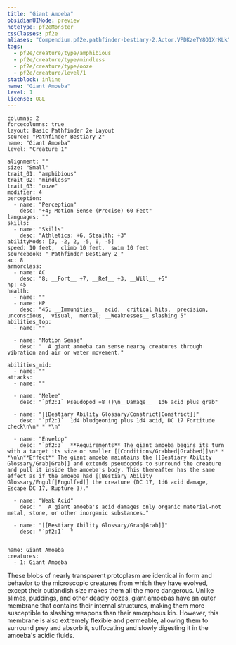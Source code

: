 ```yaml
---
title: "Giant Amoeba"
obsidianUIMode: preview
noteType: pf2eMonster
cssClasses: pf2e
aliases: "Compendium.pf2e.pathfinder-bestiary-2.Actor.VPDKzeTY8O1XrKLk" 
tags:
  - pf2e/creature/type/amphibious
  - pf2e/creature/type/mindless
  - pf2e/creature/type/ooze
  - pf2e/creature/level/1
statblock: inline
name: "Giant Amoeba"
level: 1
license: OGL
---
```


```statblock
columns: 2
forcecolumns: true
layout: Basic Pathfinder 2e Layout
source: "Pathfinder Bestiary 2"
name: "Giant Amoeba"
level: "Creature 1"

alignment: ""
size: "Small"
trait_01: "amphibious"
trait_02: "mindless"
trait_03: "ooze"
modifier: 4
perception:
  - name: "Perception"
    desc: "+4; Motion Sense (Precise) 60 Feet"
languages: ""
skills:
  - name: "Skills"
    desc: "Athletics: +6, Stealth: +3"
abilityMods: [3, -2, 2, -5, 0, -5]
speed: 10 feet,  climb 10 feet,  swim 10 feet
sourcebook: "_Pathfinder Bestiary 2_"
ac: 8
armorclass:
  - name: AC
    desc: "8; __Fort__ +7, __Ref__ +3, __Will__ +5"
hp: 45
health:
  - name: ""
  - name: HP
    desc: "45; __Immunities__  acid,  critical hits,  precision,  unconscious,  visual,  mental; __Weaknesses__ slashing 5"
abilities_top:
  - name: ""

  - name: "Motion Sense"
    desc: "  A giant amoeba can sense nearby creatures through vibration and air or water movement."

abilities_mid:
  - name: ""
attacks:
  - name: ""

  - name: "Melee"
    desc: "`pf2:1` Pseudopod +8 ()\n__Damage__  1d6 acid plus grab"

  - name: "[[Bestiary Ability Glossary/Constrict|Constrict]]"
    desc: "`pf2:1`  1d4 bludgeoning plus 1d4 acid, DC 17 Fortitude check\n\n* * *\n"

  - name: "Envelop"
    desc: "`pf2:3`  **Requirements** The giant amoeba begins its turn with a target its size or smaller [[Conditions/Grabbed|Grabbed]]\n* * *\n\n**Effect** The giant amoeba maintains the [[Bestiary Ability Glossary/Grab|Grab]] and extends pseudopods to surround the creature and pull it inside the amoeba's body. This thereafter has the same effect as if the amoeba had [[Bestiary Ability Glossary/Engulf|Engulfed]] the creature (DC 17, 1d6 acid damage, Escape DC 17, Rupture 3)."

  - name: "Weak Acid"
    desc: "  A giant amoeba's acid damages only organic material-not metal, stone, or other inorganic substances."

  - name: "[[Bestiary Ability Glossary/Grab|Grab]]"
    desc: "`pf2:1`  "
 
```

```encounter-table
name: Giant Amoeba
creatures:
  - 1: Giant Amoeba
```



These blobs of nearly transparent protoplasm are identical in form and behavior to the microscopic creatures from which they have evolved, except their outlandish size makes them all the more dangerous. Unlike slimes, puddings, and other deadly oozes, giant amoebas have an outer membrane that contains their internal structures, making them more susceptible to slashing weapons than their amorphous kin. However, this membrane is also extremely flexible and permeable, allowing them to surround prey and absorb it, suffocating and slowly digesting it in the amoeba's acidic fluids.
